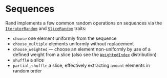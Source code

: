 # Sequences

Rand implements a few common random operations on sequences via the
[`IteratorRandom`] and [`SliceRandom`] traits:

-   `choose` one element uniformly from the sequence
-   `choose_multiple` elements uniformly without replacement
-   `choose_weighted` — choose an element non-uniformly by use of a defined
    weight from a slice (also see the [`WeightedIndex`] distribution)
-   `shuffle` a slice
-   `partial_shuffle` a slice, effectively extracting `amount` elements in
    random order

[`IteratorRandom`]: https://rust-random.github.io/rand/rand/seq/trait.IteratorRandom.html
[`SliceRandom`]: https://rust-random.github.io/rand/rand/seq/trait.SliceRandom.html
[`WeightedIndex`]: https://rust-random.github.io/rand/rand/distributions/struct.WeightedIndex.html
